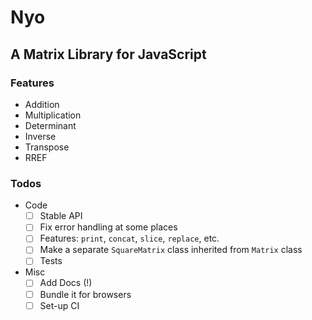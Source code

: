 # Nyo

## A Matrix Library for JavaScript

### Features

- Addition
- Multiplication
- Determinant
- Inverse
- Transpose
- RREF

### Todos

- Code
  - [ ] Stable API
  - [ ] Fix error handling at some places
  - [ ] Features: `print`, `concat`, `slice`, `replace`, etc.
  - [ ] Make a separate `SquareMatrix` class inherited from `Matrix` class
  - [ ] Tests
- Misc
  - [ ] Add Docs (!)
  - [ ] Bundle it for browsers
  - [ ] Set-up CI